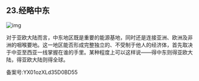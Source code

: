 ## 23.经略中东

![img](https://pic3.zhimg.com/v2-9eaef369f8394f4b615b67b81bd6a009_r.webp)

  



对于亚欧大陆而言，中东地区既是重要的能源基地，同时还是连接亚洲、欧洲及非洲的咽喉要地。这一地区能否形成完整独立的、不受制于他人的经济体，首先取决于中亚至西亚一线掌握在谁的手里。某种程度上可以这样说——得中东则得亚欧大陆，得亚欧大陆则得全球。 


备案号:YX01ozXLd35D0BD55

